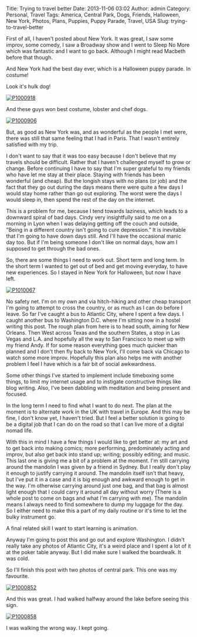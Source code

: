Title: Trying to travel better
Date: 2013-11-06 03:02
Author: admin
Category: Personal, Travel
Tags: America, Central Park, Dogs, Friends, Halloween, New York, Photos, Plans, Puppies, Puppy Parade, Travel, USA
Slug: trying-to-travel-better

First of all, I haven't posted about New York. It was great, I saw some
improv, some comedy, I saw a Broadway show and I went to Sleep No More
which was fantastic and I want to go back. Although I might read Macbeth
before that though.

And New York had the best day ever, which is a Halloween puppy parade.
In costume!

Look it's hulk dog!

[![P1000918](http://farm8.staticflickr.com/7291/10530531976_a72172a599_c.jpg)](http://www.flickr.com/photos/97350976@N07/10530531976/ "HULK DOG!")

And these guys won best costume, lobster and chef dogs.

[![P1000906](http://farm3.staticflickr.com/2873/10530528655_6b6f619591_c.jpg)](http://www.flickr.com/photos/97350976@N07/10530528655/ "They were very cute. See previous image in flikr set for a better overview of whole set up")

But, as good as New York was, and as wonderful as the people I met were,
there was still that same feeling that I had in Paris. That I wasn't
entirely satisfied with my trip.

I don't want to say that it was too easy because I don't believe that my
travels should be difficult. Rather that I haven't challenged myself to
grow or change. Before continuing I have to say that I'm super grateful
to my friends who have let me stay at their place. Staying with friends
has been wonderful (and cheap). But the longish stays with no plans (or
job) and the fact that they go out during the days means there were
quite a few days I would stay home rather than go out exploring. The
worst were the days I would sleep in, then spend the rest of the day on
the internet.

This is a problem for me, because I tend towards laziness, which leads
to a downward spiral of bad days. Cindy very insightfully said to me on
a morning in Lyon when I was delaying getting off the couch and outside,
"Being in a different country isn't going to cure depression.” It is
inevitable that I'm going to have down days still. And I'll have the
occasional manic day too. But if I'm being someone I don't like on
normal days, how am I supposed to get through the bad ones.

So, there are some things I need to work out. Short term and long term.
In the short term I wanted to get out of bed and get moving everyday, to
have new experiences. So I stayed in New York for Halloween, but now I
have left.

[![P1010067](http://farm6.staticflickr.com/5492/10692039953_5c4413d283_c.jpg)](http://www.flickr.com/photos/97350976@N07/10692039953/ "Insert where did I go, there I am joke here")

No safety net. I'm on my own and via hitch-hiking and other cheap
transport I'm going to attempt to cross the country, or as much as I can
do before I leave. So far I've caught a bus to Atlantic City, where I
spent a few days. I caught another bus to Washington D.C. where I'm
sitting now in a hostel writing this post. The rough plan from here is
to head south, aiming for New Orleans. Then West across Texas and the
southern States, a stop in Las Vegas and L.A. and hopefully all the way
to San Francisco to meet up with my friend Andy. If for some reason
everything goes much quicker than planned and I don't then fly back to
New York, I'll come back via Chicago to watch some more improv.
Hopefully this plan also helps me with another problem I feel I have
which is a fair bit of social awkwardness.

Some other things I've started to implement include timeboxing some
things, to limit my internet usage and to instigate constructive things
like blog writing. Also, I've been dabbling with meditation and being
present and focused.

In the long term I need to find what I want to do next. The plan at the
moment is to alternate work in the UK with travel in Europe. And this
may be fine, I don't know yet, I haven't tried. But I feel a better
solution is going to be a digital job that I can do on the road so that
I can live more of a digital nomad life.

With this in mind I have a few things I would like to get better at: my
art and to get back into making comics; more performing, predominately
acting and improv, but also get back into stand up; writing; possibly
editing; and music. This last one is giving me a bit of a problem at the
moment. I'm still carrying around the mandolin I was given by a friend
in Sydney. But I really don't play it enough to justify carrying it
around. The mandolin itself isn't that heavy, but I've put it in a case
and it is big enough and awkward enough to get in the way. I'm otherwise
carrying around just one bag, and that bag is almost light enough that I
could carry it around all day without worry (There is a whole post to
come on bags and what I'm carrying with me). The mandolin means I always
need to find somewhere to dump my luggage for the day. So I either need
to make this a part of my daily routine or it's time to let the bulky
instrument go.

A final related skill I want to start learning is animation.

Anyway I'm going to post this and go out and explore Washington. I
didn't really take any photos of Atlantic City, it's a weird place and I
spent a lot of it at the poker table anyway. But I did make sure I
walked the boardwalk. It was cold.

So I'll finish this post with two photos of central park. This one was
my favourite.

[![P1000852](http://farm6.staticflickr.com/5529/10530462003_c5059d9317_c.jpg)](http://www.flickr.com/photos/97350976@N07/10530462003/ "Something something, photography, something something, capturing light")

And this was great. I had walked halfway around the lake before seeing
this sign.

[![P1000858](http://farm4.staticflickr.com/3829/10530445813_fa27a0b1ab_c.jpg)](http://www.flickr.com/photos/97350976@N07/10530445813/ "But which way do I skip?")

I was walking the wrong way. I kept going.
